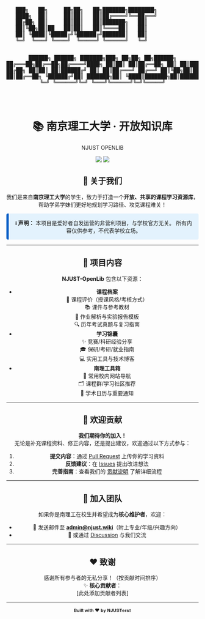 <div align="center">
  <!-- NJUST ASCII Art -->
  <pre>
███╗   ██╗     ██╗██╗   ██╗███████╗████████╗          
████╗  ██║     ██║██║   ██║██╔════╝╚══██╔══╝          
██╔██╗ ██║     ██║██║   ██║███████╗   ██║             
██║╚██╗██║██   ██║██║   ██║╚════██║   ██║             
██║ ╚████║╚█████╔╝╚██████╔╝███████║   ██║             
╚═╝  ╚═══╝ ╚════╝  ╚═════╝ ╚══════╝   ╚═╝             
                                                      
 ██████╗ ██████╗ ███████╗███╗   ██╗██╗     ██╗██████╗ 
██╔═══██╗██╔══██╗██╔════╝████╗  ██║██║     ██║██╔══██╗
██║   ██║██████╔╝█████╗  ██╔██╗ ██║██║     ██║██████╔╝
██║   ██║██╔═══╝ ██╔══╝  ██║╚██╗██║██║     ██║██╔══██╗
╚██████╔╝██║     ███████╗██║ ╚████║███████╗██║██████╔╝
 ╚═════╝ ╚═╝     ╚══════╝╚═╝  ╚═══╝╚══════╝╚═╝╚═════╝ 
                                                                            
  </pre>

<div align="center">
  <h1>📚 南京理工大学 · 开放知识库</h1>

  <p>NJUST OPENLIB</p>
  <a href="LICENSE"><img src="https://img.shields.io/github/license/NJUST-OpenLib/NJUST-OpenLib?color=blue&style=flat-square"></a>
  <a href="https://github.com/NJUST-OpenLib/NJUST-OpenLib/graphs/contributors"><img src="https://img.shields.io/github/contributors/NJUST-OpenLib/NJUST-OpenLib?style=flat-square"></a>
</div>


## 🌟 关于我们
我们是来自**南京理工大学**的学生，致力于打造一个**开放、共享的课程学习资源库**，帮助学弟学妹们更好地规划学习路径、攻克课程难关！

  <div style="background-color: #e3f2fd; border-left: 6px solid #005cc5; padding: 1em; border-radius: 4px;">
  <strong>ℹ️ 声明：</strong>  
  本项目是爱好者自发运营的非营利项目，与学校官方无关。  
  所有内容仅供参考，不代表学校立场。
</div>

---

## 🚀 项目内容
**NJUST-OpenLib** 包含以下资源：
- **课程档案**  
  📖 课程评价（授课风格/考核方式）  
  📚 课件与参考教材  
  📝 作业解析与实验报告模板  
  🔍 历年考试真题与复习指南  
- **学习锦囊**  
  ✨ 竞赛/科研经验分享  
  🎓 保研/考研/就业指南  
  💻 实用工具与技术博客  
- **南理工具箱**  
  🔗 常用校内网站导航  
  🗂️ 课程群/学习社区推荐  
  📅 学术日历与重要通知

---

## 👥 欢迎贡献
**我们期待你的加入！**  
无论是补充课程资料、修正内容，还是提出建议，欢迎通过以下方式参与：
1. **提交内容**：通过 [Pull Request](https://github.com/NJUST-OpenLib/NJUST-OpenLib/pulls) 上传你的学习资料
2. **反馈建议**：在 [Issues](https://github.com/NJUST-OpenLib/NJUST-OpenLib/issues) 提出改进想法
3. **完善指南**：查看我们的 [贡献说明](docs/CONTRIBUTING.md) 了解详细流程

---

## 🎯 加入团队
如果你是南理工在校生并希望成为**核心维护者**，欢迎：
- 📧 发送邮件至 **admin@njust.wiki**（附上专业/年级/兴趣方向）
- 💬 或通过 [Discussion](https://github.com/NJUST-OpenLib/NJUST-OpenLib/discussions) 与我们交流

---

## ❤️ 致谢
感谢所有参与者的无私分享！（按贡献时间排序）  
✨ **核心贡献者**：  
[此处添加贡献者列表]  

---

<div align="center">
  <sub>𝐁𝐮𝐢𝐥𝐭 𝐰𝐢𝐭𝐡 ❤️ 𝐛𝐲 𝐍𝐉𝐔𝐒𝐓𝐞𝐫𝐬s</sub>
</div>
